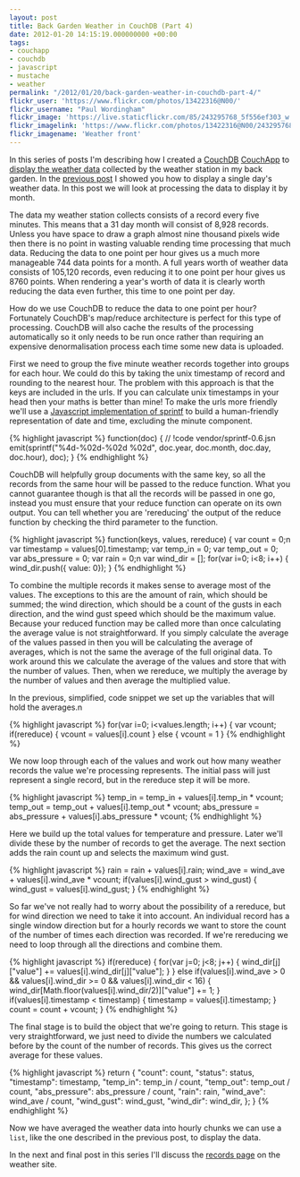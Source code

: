 ```yaml
---
layout: post
title: Back Garden Weather in CouchDB (Part 4)
date: 2012-01-20 14:15:19.000000000 +00:00
tags:
- couchapp
- couchdb
- javascript
- mustache
- weather
permalink: "/2012/01/20/back-garden-weather-in-couchdb-part-4/"
flickr_user: 'https://www.flickr.com/photos/13422316@N00/'
flickr_username: "Paul Wordingham"
flickr_image: 'https://live.staticflickr.com/85/243295768_5f556ef303_w.jpg'
flickr_imagelink: 'https://www.flickr.com/photos/13422316@N00/243295768/'
flickr_imagename: 'Weather front'
---
```

In this series of posts I'm describing how I created a [CouchDB](http://www.couchdb.org) <a
href="http://couchapp.org/page/index">CouchApp</a> to [display the
weather data](http://www.welwynweather.co.uk) collected by the weather station in my back garden. In the <a
href="http://andrewwilkinson.wordpress.com/2012/01/12/back-garden-weather-in-couchdb-part-3/">previous
post</a> I showed you how to display a single day's weather data. In this post we will look at processing the
data to display it by month.

The data my weather station collects consists of a record every five minutes. This means that a 31 day month
will consist of 8,928 records. Unless you have space to draw a graph almost nine thousand pixels wide then
there is no point in wasting valuable rending time processing that much data. Reducing the data to one point
per hour gives us a much more manageable 744 data points for a month. A full years worth of weather data
consists of 105,120 records, even reducing it to one point per hour gives us 8760 points. When rendering a
year's worth of data it is clearly worth reducing the data even further, this time to one point per day.

How do we use CouchDB to reduce the data to one point per hour? Fortunately CouchDB's map/reduce architecture
is perfect for this type of processing. CouchDB will also cache the results of the processing automatically so
it only needs to be run once rather than requiring an expensive denormalisation process each time some new
data is uploaded.

First we need to group the five minute weather records together into groups for each hour. We could do this by
taking the unix timestamp of record and rounding to the nearest hour. The problem with this approach is that
the keys are included in the urls. If you can calculate unix timestamps in your head then your maths is better
than mine! To make the urls more friendly we'll use a <a
href="http://www.diveintojavascript.com/projects/javascript-sprintf">Javascript implementation of sprintf</a>
to build a human-friendly representation of date and time, excluding the minute component.

{% highlight javascript %}
function(doc) {
    // !code vendor/sprintf-0.6.jsn
    emit(sprintf("%4d-%02d-%02d %02d", doc.year, doc.month, doc.day, doc.hour), doc);
}
{% endhighlight %}

CouchDB will helpfully group documents with the same key, so all the records from the same hour will be passed
to the reduce function. What you cannot guarantee though is that all the records will be passed in one go,
instead you must ensure that your reduce function can operate on its own output. You can tell whether you are
'rereducing' the output of the reduce function by checking the third parameter to the function.

{% highlight javascript %}
function(keys, values, rereduce) {
    var count = 0;n
    var timestamp = values[0].timestamp;
    var temp_in = 0;
    var temp_out = 0;
    var abs_pressure = 0;
    var rain = 0;n
    var wind_dir = [];
    for(var i=0; i&lt;8; i++) { wind_dir.push({ value: 0}); }
{% endhighlight %}

To combine the multiple records it makes sense to average most of the values. The exceptions to this are the
amount of rain, which should be summed; the wind direction, which should be a count of the gusts in each
direction, and the wind gust speed which should be the maximum value. Because your reduced function may be
called more than once calculating the average value is not straightforward. If you simply calculate the
average of the values passed in then you will be calculating the average of averages, which is not the same
the average of the full original data. To work around this we calculate the average of the values and store
that with the number of values. Then, when we rereduce, we multiply the average by the number of values and
then average the multiplied value.

In the previous, simplified, code snippet we set up the variables that will hold the averages.n

{% highlight javascript %}
    for(var i=0; i&lt;values.length; i++) {
        var vcount;
        if(rereduce) { vcount = values[i].count } else { vcount = 1 }
{% endhighlight %}

We now loop through each of the values and work out how many weather records the value we're processing
represents. The initial pass will just represent a single record, but in the rereduce step it will be more.

{% highlight javascript %}
        temp_in = temp_in + values[i].temp_in * vcount;
        temp_out = temp_out + values[i].temp_out * vcount;
        abs_pressure = abs_pressure + values[i].abs_pressure * vcount;
{% endhighlight %}

Here we build up the total values for temperature and pressure. Later we'll divide these by the number of
records to get the average. The next section adds the rain count up and selects the maximum wind gust.

{% highlight javascript %}
        rain = rain + values[i].rain;
        wind_ave = wind_ave + values[i].wind_ave * vcount;
        if(values[i].wind_gust &gt; wind_gust) { wind_gust = values[i].wind_gust; }
{% endhighlight %}

So far we've not really had to worry about the possibility of a rereduce, but for wind direction we need to
take it into account. An individual record has a single window direction but for a hourly records we want to
store the count of the number of times each direction was recorded. If we're rereducing we need to loop
through all the directions and combine them.

{% highlight javascript %}
        if(rereduce) {
            for(var j=0; j&lt;8; j++) {
                wind_dir[j]["value"] += values[i].wind_dir[j]["value"];
            }
        } else if(values[i].wind_ave &gt; 0 &amp;&amp; values[i].wind_dir &gt;= 0 &amp;&amp; values[i].wind_dir &lt; 16) {
            wind_dir[Math.floor(values[i].wind_dir/2)]["value"] += 1;
        }
        if(values[i].timestamp &lt; timestamp) { timestamp = values[i].timestamp; }
        count = count + vcount;
    }
{% endhighlight %}

The final stage is to build the object that we're going to return. This stage is very straightforward, we just
need to divide the numbers we calculated before by the count of the number of records. This gives us the
correct average for these values.

{% highlight javascript %}
    return {
            "count": count,
            "status": status,
            "timestamp": timestamp,
            "temp_in": temp_in / count,
            "temp_out": temp_out / count,
            "abs_pressure": abs_pressure / count,
            "rain": rain,
            "wind_ave": wind_ave / count,
            "wind_gust": wind_gust,
            "wind_dir": wind_dir,
        };
}
{% endhighlight %}

Now we have averaged the weather data into hourly chunks we can use a `list`, like the one described in
the previous post, to display the data.

In the next and final post in this series I'll discuss the <a
href="http://www.welwynweather.co.uk/records">records page</a> on the weather site.

